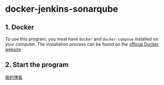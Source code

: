 # docker-jenkins-sonarqube

## 1. Docker
To use this program, you must have `docker` and `docker-compose` installed on your computer. The installation process can be found on the [official Docker website](https://www.docker.com/)
## 2. Start the program




[我的博客](http://zyizou.com) 
